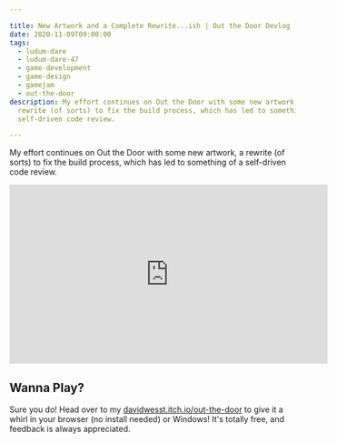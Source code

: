 ```yaml
---

title: New Artwork and a Complete Rewrite...ish | Out the Door Devlog
date: 2020-11-09T09:00:00
tags:
  - ludum-dare
  - ludum-dare-47
  - game-development
  - game-design
  - gamejam
  - out-the-door
description: My effort continues on Out the Door with some new artwork, a
  rewrite (of sorts) to fix the build process, which has led to something of a
  self-driven code review.

---
```


My effort continues on Out the Door with some new artwork, a rewrite (of sorts) to fix the build process, which has led to something of a self-driven code review.

<iframe width="560" height="315" src="https://www.youtube.com/embed/LLXO-6Pretk" frameborder="0" allow="accelerometer; autoplay; clipboard-write; encrypted-media; gyroscope; picture-in-picture" allowfullscreen></iframe>

## Wanna Play?

Sure you do! Head over to my [davidwesst.itch.io/out-the-door](https://davidwesst.itch.io/out-the-door) to give it a whirl in your browser (no install needed) or Windows! It's totally free, and feedback is always appreciated.

